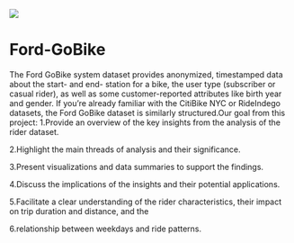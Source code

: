 ![](https://www.udacity.com/blog/wp-content/uploads/2019/03/480-white.png)

# Ford-GoBike
The Ford GoBike system dataset provides anonymized, timestamped data about the start- and end- station for a bike, the user type (subscriber or casual rider), as well as some customer-reported attributes like birth year and gender. If you’re already familiar with the CitiBike NYC or RideIndego datasets, the Ford GoBike dataset is similarly structured.Our goal from this project:
1.Provide an overview of the key insights from the analysis of the rider dataset.

2.Highlight the main threads of analysis and their significance.

3.Present visualizations and data summaries to support the findings.

4.Discuss the implications of the insights and their potential applications.

5.Facilitate a clear understanding of the rider characteristics, their impact on trip duration and distance, and the

6.relationship between weekdays and ride patterns.

